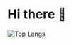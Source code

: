 # Hi there :wave:

![Top Langs](https://github-readme-stats.vercel.app/api/top-langs/?username=maksnowak&theme=transparent&size_weight=0.5&count_weight=0.5&langs_count=8&layout=compact)
